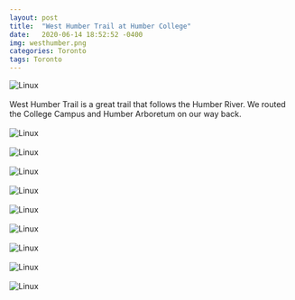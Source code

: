 ```yaml
---
layout: post
title:  "West Humber Trail at Humber College"
date:   2020-06-14 18:52:52 -0400
img: westhumber.png
categories: Toronto
tags: Toronto
---
```


![Linux]({{site.baseurl}}/images/westhumber.png)
<br>
<br>
West Humber Trail is a great trail that follows the Humber River. We routed the College Campus and Humber Arboretum on our way back.
<br>
<br>
![Linux]({{site.baseurl}}/images/westhumber1.jpg)
<br>
<br>
![Linux]({{site.baseurl}}/images/westhumber2.jpg)
<br>
<br>
![Linux]({{site.baseurl}}/images/westhumber3.jpg)
<br>
<br>
![Linux]({{site.baseurl}}/images/westhumber4.jpg)
<br>
<br>
![Linux]({{site.baseurl}}/images/westhumber5.jpg)
<br>
<br>
![Linux]({{site.baseurl}}/images/westhumber6.jpg)
<br>
<br>
![Linux]({{site.baseurl}}/images/westhumber7.jpg)
<br>
<br>
![Linux]({{site.baseurl}}/images/westhumber8.jpg)
<br>
<br>
![Linux]({{site.baseurl}}/images/westhumber9.jpg)

